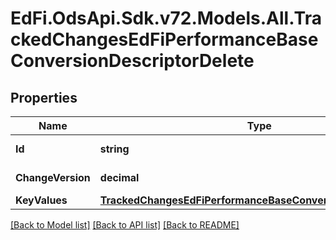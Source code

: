 # EdFi.OdsApi.Sdk.v72.Models.All.TrackedChangesEdFiPerformanceBaseConversionDescriptorDelete

## Properties

Name | Type | Description | Notes
------------ | ------------- | ------------- | -------------
**Id** | **string** | Resource identifier | [optional] 
**ChangeVersion** | **decimal** | Change version | [optional] 
**KeyValues** | [**TrackedChangesEdFiPerformanceBaseConversionDescriptorKey**](TrackedChangesEdFiPerformanceBaseConversionDescriptorKey.md) |  | [optional] 

[[Back to Model list]](../../README.md#documentation-for-models) [[Back to API list]](../../README.md#documentation-for-api-endpoints) [[Back to README]](../../README.md)

